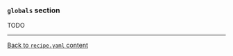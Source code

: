 ### `globals` section

TODO

---

[Back to `recipe.yaml` content](/plugins/hh-geminio/docs/en/RECIPE_CONTENT.md)